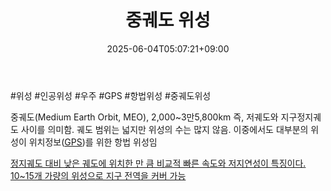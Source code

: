 ﻿---
title: "중궤도 위성"
date: 2025-06-04T05:07:21+09:00
lastmod: 2025-06-04T05:07:21+09:00
type: docs
sidebar:
  open: true
weight: 8
---
<div style="display:none">
  <meta property="article:published_time" content="2025-06-03T20:07:21Z" />
  <meta property="article:modified_time" content="2025-06-03T20:07:21Z" />
</div>
#위성 #인공위성 #우주 #GPS #항법위성 #중궤도위성

중궤도(Medium Earth Orbit, MEO), 2,000~3만5,800km 즉, 저궤도와 지구정지궤도 사이를 의미함. 궤도 범위는 넓지만 위성의 수는 많지 않음. 이중에서도 대부분의 위성이 위치정보([GPS](/company-analysis/gps/))를 위한 항법 위성임

[정지궤도 대비 낮은 궤도에 위치한 만 큼 비교적 빠른 속도와 저지연성이 특징이다. 10~15개 가량의 위성으로 지구 전역을 커버 가능](★%201.17_이미%20불붙은%20도화선.pdf#page=19&selection=353,0,390,2&color=yellow)
